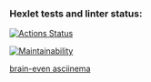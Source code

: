 ### Hexlet tests and linter status:

[![Actions Status](https://github.com/alllenk1/frontend-project-44/actions/workflows/hexlet-check.yml/badge.svg)](https://github.com/alllenk1/frontend-project-44/actions)

[![Maintainability](https://api.codeclimate.com/v1/badges/c4b3ea3a3cbac318b560/maintainability)](https://codeclimate.com/github/alllenk1/frontend-project-44/maintainability)

[brain-even asciinema](https://asciinema.org/a/K5zrOEfB9QsjDi6dxTw0IxAEo)